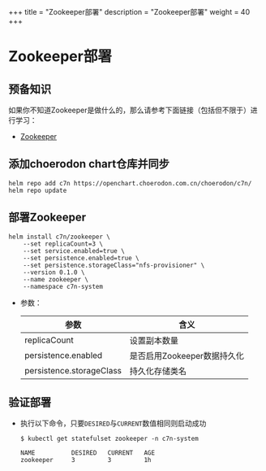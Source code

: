 +++
title = "Zookeeper部署"
description = "Zookeeper部署"
weight = 40
+++

# Zookeeper部署

## 预备知识

如果你不知道Zookeeper是做什么的，那么请参考下面链接（包括但不限于）进行学习：

- [Zookeeper](https://zookeeper.apache.org/)

## 添加choerodon chart仓库并同步

```
helm repo add c7n https://openchart.choerodon.com.cn/choerodon/c7n/
helm repo update
```

## 部署Zookeeper

```shell
helm install c7n/zookeeper \
    --set replicaCount=3 \
    --set service.enabled=true \
    --set persistence.enabled=true \
    --set persistence.storageClass="nfs-provisioner" \
    --version 0.1.0 \
    --name zookeeper \
    --namespace c7n-system
```

- 参数：

    参数 | 含义 
    --- |  --- 
    replicaCount|设置副本数量
    persistence.enabled|是否启用Zookeeper数据持久化
    persistence.storageClass|持久化存储类名

## 验证部署

- 执行以下命令，只要`DESIRED`与`CURRENT`数值相同则启动成功

    ```console
    $ kubectl get statefulset zookeeper -n c7n-system

    NAME          DESIRED   CURRENT   AGE
    zookeeper     3         3         1h
    ```